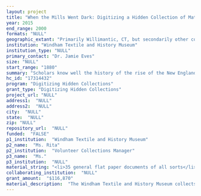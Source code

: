 ```yaml
--- 
layout: project 
title: "When the Mills Went Dark: Digitizing a Hidden Collection of Materials Relating to Ethnic Diversity, the Social History of Economic Decline, and the Postindustrial Transition in a New England Mill City, 1879-Present"
year: 2015
end_range: 2000
formats: "NULL"
geographic_extant: "Primarily Willimantic, CT, but secondarily other communities where American Thread had plants (Mansfield, CT; Fall River, MA; Milo, ME; Bristol, TN; Dalton, GA; Holyoke, MA; and Marion, NC)."
institution: "Windham Textile and History Museum"
institution_type: "NULL"
primary_contact: "Dr. Jamie Eves"
size: "NULL"
start_range: "1880"
summary: "Scholars know well the history of the rise of the New England textile industry in the nineteenth century, and of its heyday around the turn of the century; less well known is the story of its decline and fall, a process that began in 1879 with the first installation of electric lights, became noticeable in the 1920s, and turned into a collapse after 1955. The Windham Textile and History Museum has a collection of more than 30,000 items that relate to the decline and fall of the textile industry in Willimantic, CT, including documents relating to ethnicity and conflict -- few of which have been digitized. This project will digitize this collection and make it available on the Museum's web site."
hc_id: "17314432"
program: "Digitizing Hidden Collections"
grant_type: "Digitizing Hidden Collections"
project_url: "NULL"
address1:  "NULL"
address2:  "NULL"
city:  "NULL"
state:  "NULL"
zip: "NULL"
repository_url:  "NULL"
funded:  "FALSE"
p1_institution:  "Windham Textile and History Museum"
p2_name:  "Ms. Rita"
p2_institution:  "Volunteer Collections Manager"
p3_name:  "Ms."
p3_institution:  "NULL"
material_string: "<li>35 general flat paper documents of all sorts</li>"
collaborating_institution:  "NULL"
grant_amount:  "$116,870"
material_description:  "The Windham Textile and History Museum collects materials relevant to the history of the textile industry in eastern Connecticut, especially Windham, Tolland, and New London counties. About half of the items in the collection relate to the American Thread Company, formerly of Willimantic, Connecticut, and once the largest producer of thread in North America. Another quarter of the collection relates to the growth, development, and decline of Willimantic as an industrial city, with the final quarter focusing mostly on other textile mill communities in eastern Connecticut. About 90% of the items in the collection relate to the period 1880-2000, the era in which the New England textile industry experienced, first, slower growth, and then, after 1920, decline. The collection includes business records, photographs, and engineering plans left behind by American Thread, including rare internal documents relating to the ATCO textile strike of 1925. It also includes audio tapes and transcripts of oral history interviews with Willimantic textile workers, including union leaders. It also includes collections donated by two local ethnic clubs, the Pulaski American Citizen Club and the Syrian (later Lebanese) Club, along with numerous items relating to other ethnic groups that worked in the mills, including French Canadians, Irish, Swedes, and Puertoriquenos, donated mostly by members of those communities over the past 25 years. It also includes government, school, and business records from or about Windham/Willimantic; photographs and documents of or from Windham/Willimantic residents; maps; records left by ATCO's predecessor, the Willimantic Linen Company; and a smaller collection of business records, photos, and other documents pertaining to ATCO plants in other communities."
---
```

